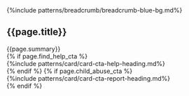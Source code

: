 <section class="usa-hero" aria-label="Introduction";>
  <div class="grid-container">
    {%include patterns/breadcrumb/breadcrumb-blue-bg.md%}
    <div class="usa-hero__callout basic-page-header">
      <h1 class="usa-hero__heading">
        <span class="usa-hero__heading--alt">{{page.title}}</span>
      </h1> 
      {{page.summary}}
    </div>
    <div class="help-cards">
        {% if page.find_help_cta %}
            <div class="cta help-cta">
                {%include patterns/card/card-cta-help-heading.md%}
            </div>
        {% endif %}
        {% if page.child_abuse_cta %}
            <div class="cta report-cta">
                {%include patterns/card/card-cta-report-heading.md%}
            </div>
        {% endif %}
    </div>
  </div>
</section>
